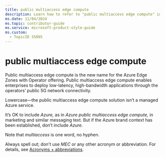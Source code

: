 ```yaml
---
title: public multiaccess edge compute
description: Learn how to refer to "public multiaccess edge compute" in your content.
ms.date: 11/04/2024
ms.topic: contributor-guide
ms.service: microsoft-product-style-guide
ms.custom:
  - TopicID 55095
---
```



# public multiaccess edge compute

Public multiaccess edge compute is the new name for the Azure Edge Zones with Operator offering. Public multiaccess edge compute enables enterprises to deploy low-latency, high-bandwidth applications through the operators’ public 5G network connectivity.

Lowercase—the public multiaccess edge compute solution isn’t a managed Azure service.

It’s OK to include *Azure,* as in *Azure public multiaccess edge compute,* in marketing and similar messaging text. But if the Azure brand context has been established, don’t include *Azure.*

Note that *multiaccess* is one word, no hyphen.

Always spell out; don't use *MEC* or any other acronym or abbreviation. For details, see [Acronyms + abbreviations](~\acronyms-and-abbreviations.md).

  
